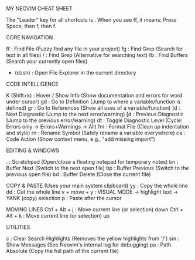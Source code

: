 MY NEOVIM CHEAT SHEET

The "Leader" key for all shortcuts is <Spacebar>.
When you see <leader>ff, it means: Press Space, then f, then f.


CORE NAVIGATION

<leader>ff     : Find File (Fuzzy find any file in your project)
<leader>fg     : Find Grep (Search for text in all files)
<leader>/      : Find Grep (Alternative for searching text)
<leader>fb     : Find Buffers (Search your currently open files)
- (dash)       : Open File Explorer in the current directory


CODE INTELLIGENCE

K (Shift+k)    : Hover / Show Info (Show documentation and errors for word under cursor)
gd             : Go to Definition (Jump to where a variable/function is defined)
gr             : Go to References (Show all uses of a variable/function)
]d             : Next Diagnostic (Jump to the next error/warning)
[d             : Previous Diagnostic (Jump to the previous error/warning)
<leader>dt     : Toggle Diagnostic Level (Cycle: Errors only -> Errors+Warnings -> All)
<leader>fm     : Format File (Clean up indentation and style)
<leader>rn     : Rename Symbol (Safely rename a variable everywhere)
<leader>ca     : Code Action (Show context menu, e.g., "add missing import")

EDITING & WINDOWS 

<leader>.      : Scratchpad (Open/close a floating notepad for temporary notes)
<leader>bn     : Buffer Next (Switch to the next open file)
<leader>bp     : Buffer Previous (Switch to the previous open file)
<leader>bd     : Buffer Delete (Close the current file)

COPY & PASTE (Uses your main system clipboard)
yy             : Copy the whole line
dd             : Cut the whole line
v + move + y   : VISUAL MODE -> highlight text -> YANK (copy) selection
p              : Paste after the cursor

MOVING LINES
Ctrl + Alt + j        : Move current line (or selection) down
Ctrl + Alt + k        : Move current line (or selection) up

UTILITIES

<leader>c      : Clear Search Highlights (Removes the yellow highlights from '/')
<leader>sm     : Show Messages (See Neovim's internal log for debugging)
<leader>pa     : Path Absolute (Copy the full path of the current file)
